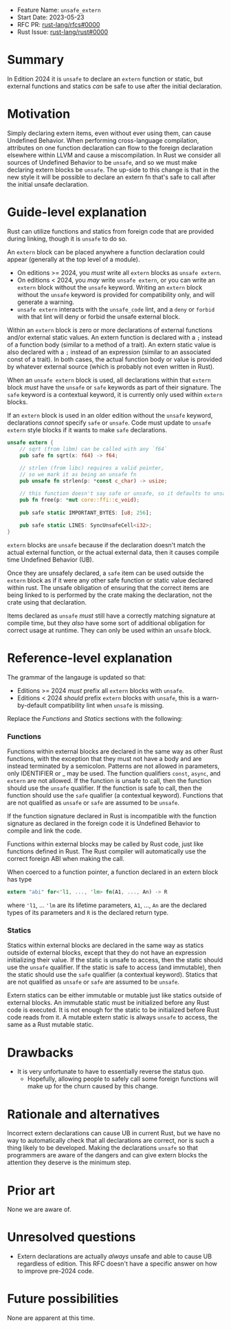 
- Feature Name: `unsafe_extern`
- Start Date: 2023-05-23
- RFC PR: [rust-lang/rfcs#0000](https://github.com/rust-lang/rfcs/pull/0000)
- Rust Issue: [rust-lang/rust#0000](https://github.com/rust-lang/rust/issues/0000)

# Summary
[summary]: #summary

In Edition 2024 it is `unsafe` to declare an `extern` function or static, but external functions and statics *can* be safe to use after the initial declaration.

# Motivation
[motivation]: #motivation

Simply declaring extern items, even without ever using them, can cause Undefined Behavior.
When performing cross-language compilation, attributes on one function declaration can flow to the foreign declaration elsewhere within LLVM and cause a miscompilation.
In Rust we consider all sources of Undefined Behavior to be `unsafe`, and so we must make declaring extern blocks be `unsafe`.
The up-side to this change is that in the new style it will be possible to declare an extern fn that's safe to call after the initial unsafe declaration.

# Guide-level explanation
[guide-level-explanation]: #guide-level-explanation

Rust can utilize functions and statics from foreign code that are provided during linking, though it is `unsafe` to do so.

An `extern` block can be placed anywhere a function declaration could appear (generally at the top level of a module).

* On editions >= 2024, you *must* write all `extern` blocks as `unsafe extern`.
* On editions < 2024, you *may* write `unsafe extern`, or you can write an `extern` block without the `unsafe` keyword. Writing an `extern` block without the `unsafe` keyword is provided for compatibility only, and will generate a warning.
* `unsafe extern` interacts with the `unsafe_code` lint, and a `deny` or `forbid` with that lint will deny or forbid the unsafe external block.

Within an `extern` block is zero or more declarations of external functions and/or external static values.
An extern function is declared with a `;` instead of a function body (similar to a method of a trait).
An extern static value is also declared with a `;` instead of an expression (similar to an associated const of a trait).
In both cases, the actual function body or value is provided by whatever external source (which is probably not even written in Rust).

When an `unsafe extern` block is used, all declarations within that `extern` block *must* have the `unsafe` or `safe` keywords as part of their signature.
The `safe` keyword is a contextual keyword, it is currently only used within `extern` blocks.

If an `extern` block is used in an older edition without the `unsafe` keyword, declarations *cannot* specify `safe` or `unsafe`.
Code must update to `unsafe extern` style blocks if it wants to make `safe` declarations.

```rust
unsafe extern {
    // sqrt (from libm) can be called with any `f64`
    pub safe fn sqrt(x: f64) -> f64;
    
    // strlen (from libc) requires a valid pointer,
    // so we mark it as being an unsafe fn
    pub unsafe fn strlen(p: *const c_char) -> usize;

    // this function doesn't say safe or unsafe, so it defaults to unsafe
    pub fn free(p: *mut core::ffi::c_void);
    
    pub safe static IMPORTANT_BYTES: [u8; 256];
    
    pub safe static LINES: SyncUnsafeCell<i32>;
}
```

`extern` blocks are `unsafe` because if the declaration doesn't match the actual external function, or the actual external data, then it causes compile time Undefined Behavior (UB).

Once they are unsafely declared, a `safe` item can be used outside the `extern` block as if it were any other safe function or static value declared within rust.
The unsafe obligation of ensuring that the correct items are being linked to is performed by the crate making the declaration, not the crate using that declaration.

Items declared as `unsafe` *must* still have a correctly matching signature at compile time, but they *also* have some sort of additional obligation for correct usage at runtime.
They can only be used within an `unsafe` block.

# Reference-level explanation
[reference-level-explanation]: #reference-level-explanation

The grammar of the langauge is updated so that:

* Editions >= 2024 *must* prefix all `extern` blocks with `unsafe`.
* Editions < 2024 *should* prefix `extern` blocks with `unsafe`, this is a warn-by-default compatibility lint when `unsafe` is missing.

Replace the *Functions* and *Statics* sections with the following:

### Functions
Functions within external blocks are declared in the same way as other Rust functions, with the exception that they must not have a body and are instead terminated by a semicolon. Patterns are not allowed in parameters, only IDENTIFIER or _ may be used. The function qualifiers `const`, `async`, and `extern` are not allowed. If the function is unsafe to call, then the function should use the `unsafe` qualifier. If the function is safe to call, then the function should use the `safe` qualifier (a contextual keyword). Functions that are not qualified as `unsafe` or `safe` are assumed to be `unsafe`.

If the function signature declared in Rust is incompatible with the function signature as declared in the foreign code it is Undefined Behavior to compile and link the code.

Functions within external blocks may be called by Rust code, just like functions defined in Rust. The Rust compiler will automatically use the correct foreign ABI when making the call.

When coerced to a function pointer, a function declared in an extern block has type
```rust
extern "abi" for<'l1, ..., 'lm> fn(A1, ..., An) -> R
```
where `'l1`, ... `'lm` are its lifetime parameters, `A1`, ..., `An` are the declared types of its parameters and `R` is the declared return type.

### Statics
Statics within external blocks are declared in the same way as statics outside of external blocks, except that they do not have an expression initializing their value. If the static is unsafe to access, then the static should use the `unsafe` qualifier. If the static is safe to access (and immutable), then the static should use the `safe` qualifier (a contextual keyword). Statics that are not qualified as `unsafe` or `safe` are assumed to be `unsafe`.

Extern statics can be either immutable or mutable just like statics outside of external blocks. An immutable static must be initialized before any Rust code is executed. It is not enough for the static to be initialized before Rust code reads from it. A mutable extern static is always `unsafe` to access, the same as a Rust mutable static.

# Drawbacks
[drawbacks]: #drawbacks

* It is very unfortunate to have to essentially reverse the status quo.
  * Hopefully, allowing people to safely call some foreign functions will make up for the churn caused by this change.

# Rationale and alternatives
[rationale-and-alternatives]: #rationale-and-alternatives

Incorrect extern declarations can cause UB in current Rust, but we have no way to automatically check that all declarations are correct, nor is such a thing likely to be developed. Making the declarations `unsafe` so that programmers are aware of the dangers and can give extern blocks the attention they deserve is the minimum step.

# Prior art
[prior-art]: #prior-art

None we are aware of.

# Unresolved questions
[unresolved-questions]: #unresolved-questions

* Extern declarations are actually *always* unsafe and able to cause UB regardless of edition. This RFC doesn't have a specific answer on how to improve pre-2024 code.

# Future possibilities
[future-possibilities]: #future-possibilities

None are apparent at this time.
